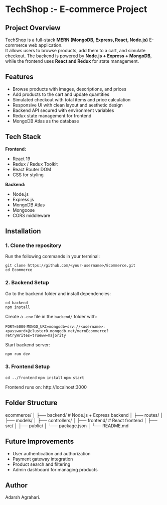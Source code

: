 # TechShop :- E-commerce Project

## Project Overview
TechShop is a full-stack **MERN (MongoDB, Express, React, Node.js)** E-commerce web application.  
It allows users to browse products, add them to a cart, and simulate checkout. The backend is powered by **Node.js + Express + MongoDB**, while the frontend uses **React and Redux** for state management.

## Features
- Browse products with images, descriptions, and prices
- Add products to the cart and update quantities
- Simulated checkout with total items and price calculation
- Responsive UI with clean layout and aesthetic design
- Backend API secured with environment variables
- Redux state management for frontend
- MongoDB Atlas as the database

## Tech Stack
**Frontend:**
- React 19
- Redux / Redux Toolkit
- React Router DOM
- CSS for styling

**Backend:**
- Node.js
- Express.js
- MongoDB Atlas
- Mongoose
- CORS middleware

## Installation
### 1. Clone the repository
Run the following commands in your terminal:

`git clone https://github.com/<your-username>/Ecommerce.git`  
`cd Ecommerce`
### 2. Backend Setup
Go to the backend folder and install dependencies:

`cd backend`  
`npm install`

Create a `.env` file in the `backend/` folder with:

`PORT=5000`
`MONGO_URI=mongodb+srv://<username>:<password>@cluster0.mongodb.net/mernEcommerce?retryWrites=true&w=majority`

Start backend server:

`npm run dev`
### 3. Frontend Setup

`cd ../frontend`
`npm install`
`npm start`

Frontend runs on: http://localhost:3000

## Folder Structure
ecommerce/
│
├── backend/          # Node.js + Express backend
│   ├── routes/
│   ├── models/
│   ├── controllers/
│
├── frontend/         # React frontend
│   ├── src/
│   ├── public/
│   └── package.json
│
└── README.md

## Future Improvements
- User authentication and authorization
- Payment gateway integration
- Product search and filtering
- Admin dashboard for managing products

## Author
Adarsh Agrahari.
